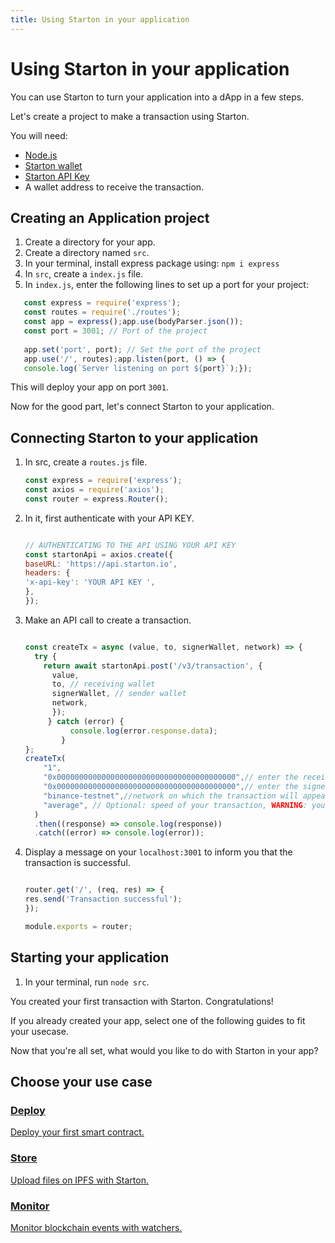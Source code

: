 ```yaml
---
title: Using Starton in your application
---
```


# Using Starton in your application 

You can use Starton to turn your application into a dApp in a few steps. 

Let's create a project to make a transaction using Starton. 

You will need: 

- [Node.js](https://nodejs.org/en/)
- [Starton wallet](https://starton.io/)
- [Starton API Key](https://starton.io/)
- A wallet address to receive the transaction. 

## Creating an Application project 

1. Create a directory for your app.
1. Create a directory named `src`.
2. In your terminal, install express package using:
   `npm i express`
1. In `src`, create a `index.js` file.
1. In `index.js`, enter the following lines to set up a port for your project: 

```jsx showLineNumbers
   const express = require('express');
   const routes = require('./routes');
   const app = express();app.use(bodyParser.json());
   const port = 3001; // Port of the project
   
   app.set('port', port); // Set the port of the project
   app.use('/', routes);app.listen(port, () => {    
   console.log(`Server listening on port ${port}`);});

```
This will deploy your app on port `3001`. 

Now for the good part, let's connect Starton to your application. 

## Connecting Starton to your application 

1. In src, create a `routes.js` file.

    ```jsx showLineNumbers
    const express = require('express');
    const axios = require('axios');
    const router = express.Router();
    
    ```

1. In it, first authenticate with your API KEY.

    ```jsx showLineNumbers
    
    // AUTHENTICATING TO THE API USING YOUR API KEY
    const startonApi = axios.create({
    baseURL: 'https://api.starton.io',
    headers: {
    'x-api-key': 'YOUR API KEY ',
    },
    });
    ```

1. Make an API call to create a transaction.

    ```jsx showLineNumbers
    
    const createTx = async (value, to, signerWallet, network) => {
      try {
        return await startonApi.post('/v3/transaction', {
          value,
          to, // receiving wallet
          signerWallet, // sender wallet
          network,
          });
         } catch (error) {
              console.log(error.response.data);
            }
    };
    createTx(   
        "1",
        "0x0000000000000000000000000000000000000000",// enter the receiver wallet address 
        "0x0000000000000000000000000000000000000000",// enter the signer wallet address 
        "binance-testnet",//network on which the transaction will appear
        "average", // Optional: speed of your transaction, WARNING: your transaction speed has an impact on gas fees
      )
      .then((response) => console.log(response))
      .catch((error) => console.log(error));
    ```

1. Display a message on your `localhost:3001` to inform you that the transaction is successful.

    ```jsx showLineNumbers
    
    router.get('/', (req, res) => {
    res.send('Transaction successful');
    });

    module.exports = router;
    ```
   
## Starting your application

1. In your terminal, run `node src`.

You created your first transaction with Starton. Congratulations!

If you already created your app, select one of the following guides to fit your usecase.

Now that you're all set, what would you like to do with Starton in your app?

## Choose your use case

<div class="row-is-multiline">

<div class="col col--2" class="cards">
<a class="button-card button-card--vertical" href="/docs/Tutorials/deploy-first-smart-contract"><h3>Deploy</h3>
<div class="button-card__inner">
<p color="white">Deploy your first smart contract. </p>
</div>
</a>
</div>

<div class="col col--2" class="cards">
<a class="button-card button-card--vertical" href="/docs/Tutorials/storing-files-on-IPFS"><h3>Store</h3>
<div class="button-card__inner">
<p>Upload files on IPFS with Starton.</p>
</div>
</a>
</div>

<div class="col col--2" class="cards">
<a class="button-card button-card--vertical" href="/docs/Tutorials/monitoring-blockchain-activity"><h3>Monitor</h3>
<div class="button-card__inner">
<p>Monitor blockchain events with watchers.</p>
</div>
</a>
</div>
</div>


